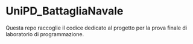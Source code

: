 # UniPD_BattagliaNavale
Questa repo raccoglie il codice dedicato al progetto per la prova finale di laboratorio di programmazione.

